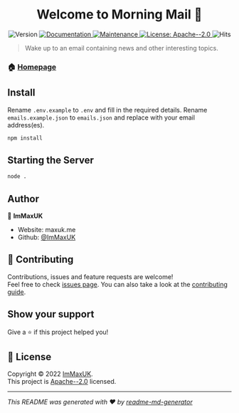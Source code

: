 <h1 align="center">Welcome to Morning Mail 👋</h1>
<p align="center">
  <img alt="Version" src="https://img.shields.io/badge/version-1.0-blue.svg?cacheSeconds=2592000" />
  <a href="https://github.com/ImMaxUK/Morning-Mail#readme" target="_blank">
    <img alt="Documentation" src="https://img.shields.io/badge/documentation-yes-brightgreen.svg" />
  </a>
  <a href="https://github.com/ImMaxUK/Morning-Mail/graphs/commit-activity" target="_blank">
    <img alt="Maintenance" src="https://img.shields.io/badge/Maintained%3F-yes-green.svg" />
  </a>
  <a href="https://github.com/ImMaxUK/Morning-Mail/blob/master/LICENSE" target="_blank">
    <img alt="License: Apache--2.0" src="https://img.shields.io/github/license/ImMaxUK/Morning Mail" />
  </a>
  <a>
    <img alt="Hits" src="https://hits.link/hits?url=https%3A%2F%2Fgithub.com%2FImMaxUK%2FMorning-Mail" />
  </a>
</p>

> Wake up to an email containing news and other interesting topics.

### 🏠 [Homepage](https://github.com/ImMaxUK/Morning-Mail#readme)

## Install

Rename `.env.example` to `.env` and fill in the required details.
Rename `emails.example.json` to `emails.json` and replace with your email address(es).


```sh
npm install
```

## Starting the Server

```sh
node .
```

## Author

👤 **ImMaxUK**

* Website: maxuk.me
* Github: [@ImMaxUK](https://github.com/ImMaxUK)

## 🤝 Contributing

Contributions, issues and feature requests are welcome!<br />Feel free to check [issues page](https://github.com/ImMaxUK/Morning-Mail/issues). You can also take a look at the [contributing guide](https://github.com/ImMaxUK/Morning-Mail/blob/master/CONTRIBUTING.md).

## Show your support

Give a ⭐️ if this project helped you!

## 📝 License

Copyright © 2022 [ImMaxUK](https://github.com/ImMaxUK).<br />
This project is [Apache--2.0](https://github.com/ImMaxUK/Morning-Mail/blob/master/LICENSE) licensed.

***
_This README was generated with ❤️ by [readme-md-generator](https://github.com/kefranabg/readme-md-generator)_
